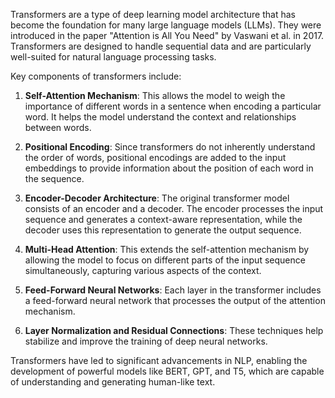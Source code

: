 Transformers are a type of deep learning model architecture that has become the foundation for many large language models (LLMs). They were introduced in the paper "Attention is All You Need" by Vaswani et al. in 2017. Transformers are designed to handle sequential data and are particularly well-suited for natural language processing tasks.

Key components of transformers include:

1. **Self-Attention Mechanism**: This allows the model to weigh the importance of different words in a sentence when encoding a particular word. It helps the model understand the context and relationships between words.

2. **Positional Encoding**: Since transformers do not inherently understand the order of words, positional encodings are added to the input embeddings to provide information about the position of each word in the sequence.

3. **Encoder-Decoder Architecture**: The original transformer model consists of an encoder and a decoder. The encoder processes the input sequence and generates a context-aware representation, while the decoder uses this representation to generate the output sequence.

4. **Multi-Head Attention**: This extends the self-attention mechanism by allowing the model to focus on different parts of the input sequence simultaneously, capturing various aspects of the context.

5. **Feed-Forward Neural Networks**: Each layer in the transformer includes a feed-forward neural network that processes the output of the attention mechanism.

6. **Layer Normalization and Residual Connections**: These techniques help stabilize and improve the training of deep neural networks.

Transformers have led to significant advancements in NLP, enabling the development of powerful models like BERT, GPT, and T5, which are capable of understanding and generating human-like text.
